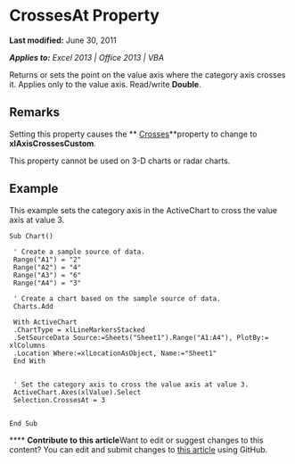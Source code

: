 
# CrossesAt Property

 **Last modified:** June 30, 2011

 _**Applies to:** Excel 2013 | Office 2013 | VBA_

Returns or sets the point on the value axis where the category axis crosses it. Applies only to the value axis. Read/write  **Double**.


## Remarks

Setting this property causes the  ** [Crosses](60c2ae55-87ad-f28d-5739-cbd51c8144be.md)**property to change to  **xlAxisCrossesCustom**.

This property cannot be used on 3-D charts or radar charts.


## Example

This example sets the category axis in the ActiveChart to cross the value axis at value 3.


```
Sub Chart() 
 
 ' Create a sample source of data. 
 Range("A1") = "2" 
 Range("A2") = "4" 
 Range("A3") = "6" 
 Range("A4") = "3" 
 
 ' Create a chart based on the sample source of data. 
 Charts.Add
```


```
 With ActiveChart 
 .ChartType = xlLineMarkersStacked 
 .SetSourceData Source:=Sheets("Sheet1").Range("A1:A4"), PlotBy:= xlColumns 
 .Location Where:=xlLocationAsObject, Name:="Sheet1" 
 End With
```


```

```


```
 ' Set the category axis to cross the value axis at value 3. 
 ActiveChart.Axes(xlValue).Select 
 Selection.CrossesAt = 3
```


```

```


```
End Sub
```


****   **Contribute to this article**Want to edit or suggest changes to this content? You can edit and submit changes to  [this article](https://github.com/jhershey00/VBA_Excel_Test/OpenXMLCon/articles/aca86ee9-cb90-5982-b1cf-312829d9cc40.md) using GitHub.


